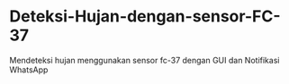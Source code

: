 # Deteksi-Hujan-dengan-sensor-FC-37
Mendeteksi hujan menggunakan sensor fc-37 dengan GUI dan Notifikasi WhatsApp
